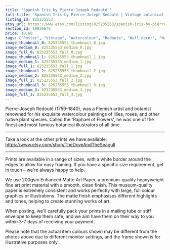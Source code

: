 ```yaml
---
title: 'Spanish Iris by Pierre-Joseph Redouté '
full-title: 'Spanish Iris by Pierre-Joseph Redouté | Vintage botanical plant illustration | Art print for nature lovers'
listing_id: 825235553
etsy_url: https://www.etsy.com/listing/825235553/spanish-iris-by-pierre-joseph-redoute-o?utm_source=site&utm_medium=api&utm_campaign=api
section_id: 19036676
price: 10.60
tags: ["Poster", "Vintage", "Watercolour", "Redouté", "Wall decor", "Nature", "Botanical print", "Plant lovers gift", "Plant illustration", "Cottage decor", "Flower art print", "Cottage"]
image_thumbnail_0: 825235553_thumbnail_0.jpg
image_medium_0: 825235553_medium_0.jpg
image_full_0: 825235553_full_0.jpg
image_thumbnail_1: 825235553_thumbnail_1.jpg
image_medium_1: 825235553_medium_1.jpg
image_full_1: 825235553_full_1.jpg
image_thumbnail_2: 825235553_thumbnail_2.jpg
image_medium_2: 825235553_medium_2.jpg
image_full_2: 825235553_full_2.jpg
image_thumbnail_3: 825235553_thumbnail_3.jpg
image_medium_3: 825235553_medium_3.jpg
image_full_3: 825235553_full_3.jpg
---
```

Pierre-Joseph Redouté (1759–1840), was a Flemish artist and botanist renowned for his exquisite watercolour paintings of lilies, roses, and other native plant species. Called the &#39;Raphael of Flowers&#39;, he was one of the finest and most famous botanical illustrators of all time. 

---

Take a look at the other prints we have available:
https://www.etsy.com/shop/TheDoveAndTheSeagull

----

Prints are available in a range of sizes, with a white border around the edges to allow for easy framing. If you have a specific size requirement, get in touch – we&#39;re always happy to help.

We use 200gsm Enhanced Matte Art Paper, a premium-quality heavyweight fine art print material with a smooth, clean finish. This museum-quality paper is extremely consistent and works perfectly with large, full colour graphics or illustrations. The matte finish emphasises different highlights and tones, helping to create stunning works of art.

When posting, we&#39;ll carefully pack your prints in a mailing tube or stiff envelope to keep them safe, and we aim have them on their way to you within 3-7 days of receiving your payment.

Please note that the actual item colours shown may be different from the photos above due to different monitor settings, and the frame shown is for illustrative purposes only.
